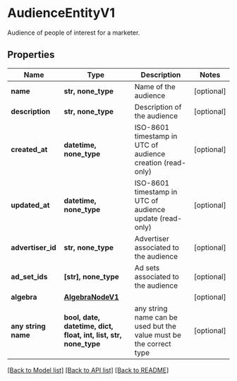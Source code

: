 # AudienceEntityV1

Audience of people of interest for a marketer.

## Properties
Name | Type | Description | Notes
------------ | ------------- | ------------- | -------------
**name** | **str, none_type** | Name of the audience | [optional] 
**description** | **str, none_type** | Description of the audience | [optional] 
**created_at** | **datetime, none_type** | ISO-8601 timestamp in UTC of audience creation (read-only) | [optional] 
**updated_at** | **datetime, none_type** | ISO-8601 timestamp in UTC of audience update (read-only) | [optional] 
**advertiser_id** | **str, none_type** | Advertiser associated to the audience | [optional] 
**ad_set_ids** | **[str], none_type** | Ad sets associated to the audience | [optional] 
**algebra** | [**AlgebraNodeV1**](AlgebraNodeV1.md) |  | [optional] 
**any string name** | **bool, date, datetime, dict, float, int, list, str, none_type** | any string name can be used but the value must be the correct type | [optional]

[[Back to Model list]](../README.md#documentation-for-models) [[Back to API list]](../README.md#documentation-for-api-endpoints) [[Back to README]](../README.md)


